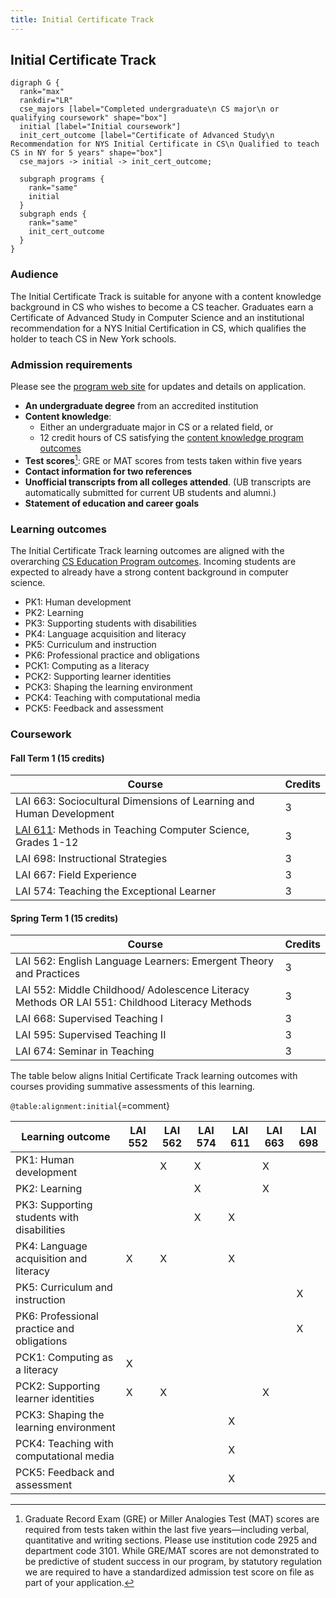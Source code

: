 ```yaml
---
title: Initial Certificate Track
---
```


## Initial Certificate Track

```{.graphviz caption="The Initial Certificate Track"}
digraph G {
  rank="max"
  rankdir="LR"
  cse_majors [label="Completed undergraduate\n CS major\n or qualifying coursework" shape="box"]
  initial [label="Initial coursework"]
  init_cert_outcome [label="Certificate of Advanced Study\n Recommendation for NYS Initial Certificate in CS\n Qualified to teach CS in NY for 5 years" shape="box"]
  cse_majors -> initial -> init_cert_outcome;
  
  subgraph programs {
    rank="same"
    initial
  }
  subgraph ends {
    rank="same"
    init_cert_outcome
  }
}
```

### Audience

The Initial Certificate Track is suitable for anyone with a content knowledge background in CS
who wishes to become a CS teacher. Graduates earn a Certificate of Advanced Study 
in Computer Science and an institutional recommendation for a NYS Initial Certification in CS, 
which qualifies the holder to teach CS in New York schools. 

### Admission requirements

Please see the [program web site](#TODO) for updates and details on application. 

- **An undergraduate degree** from an accredited institution
- **Content knowledge**:
  - Either an undergraduate major in CS or a related field, or 
  - 12 credit hours of CS satisfying the [content knowledge program outcomes](#cs-content-knowledge)
- **Test scores**[^1]: GRE or MAT scores from tests taken within five years
- **Contact information for two references**
- **Unofficial transcripts from all colleges attended**. (UB transcripts are automatically submitted for current UB students and alumni.)
- **Statement of education and career goals**

[^1]: Graduate Record Exam (GRE) or Miller Analogies Test (MAT) scores are required from tests taken within the last five years—including verbal, quantitative and writing sections. Please use institution code 2925 and department code 3101.  While GRE/MAT scores are not demonstrated to be predictive of student success in our program, by statutory regulation we are required to have a standardized admission test score on file as part of your application. 

### Learning outcomes

The Initial Certificate Track learning outcomes are aligned with the overarching 
[CS Education Program outcomes](#program-outcomes). Incoming students are expected to 
already have a strong content background in computer science.

 - PK1: Human development
 - PK2: Learning
 - PK3: Supporting students with disabilities
 - PK4: Language acquisition and literacy
 - PK5: Curriculum and instruction
 - PK6: Professional practice and obligations
 - PCK1: Computing as a literacy
 - PCK2: Supporting learner identities
 - PCK3: Shaping the learning environment
 - PCK4: Teaching with computational media
 - PCK5: Feedback and assessment

### Coursework

#### Fall Term 1 (15 credits)

| Course                                                                 | Credits |
|------------------------------------------------------------------------|---------|
| LAI 663: Sociocultural Dimensions of Learning and Human Development    | 3       |
| [LAI 611](#lai-611): Methods in Teaching Computer Science, Grades 1-12 | 3       |
| LAI 698: Instructional Strategies                                      | 3       |
| LAI 667: Field Experience                                              | 3       |
| LAI 574: Teaching the Exceptional Learner                              | 3       |

#### Spring Term 1 (15 credits)

| Course                                                                                          | Credits |
|-------------------------------------------------------------------------------------------------|---------|
| LAI 562: English Language Learners: Emergent Theory and Practices                               | 3       |
| LAI 552: Middle Childhood/ Adolescence Literacy Methods OR  LAI 551: Childhood Literacy Methods | 3       |
| LAI 668: Supervised Teaching I                                                                  | 3       |
| LAI 595: Supervised Teaching II                                                                 | 3       |
| LAI 674: Seminar in Teaching                                                                    | 3       |

The table below aligns Initial Certificate Track learning outcomes with courses 
providing summative assessments of this learning.

` @table:alignment:initial `{=comment}

| Learning outcome                           | LAI 552 | LAI 562 | LAI 574 | LAI 611 | LAI 663 | LAI 698 |
| ---------------------------------------    | ------- | ------- | ------- | ------- | ------- | ------- |
| PK1: Human development                     |         | X       | X       |         | X       |         |
| PK2: Learning                              |         |         | X       |         | X       |         |
| PK3: Supporting students with disabilities |         |         | X       | X       |         |         |
| PK4: Language acquisition and literacy     | X       | X       |         | X       |         |         |
| PK5: Curriculum and instruction            |         |         |         |         |         | X       |
| PK6: Professional practice and obligations |         |         |         |         |         | X       |
| PCK1: Computing as a literacy              | X       |         |         |         |         |         |
| PCK2: Supporting learner identities        | X       | X       |         |         | X       |         |
| PCK3: Shaping the learning environment     |         |         |         | X       |         |         |
| PCK4: Teaching with computational media    |         |         |         | X       |         |         |
| PCK5: Feedback and assessment              |         |         |         | X       |         |         |
